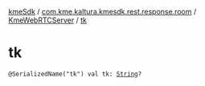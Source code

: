 [kmeSdk](../../index.md) / [com.kme.kaltura.kmesdk.rest.response.room](../index.md) / [KmeWebRTCServer](index.md) / [tk](./tk.md)

# tk

`@SerializedName("tk") val tk: `[`String`](https://kotlinlang.org/api/latest/jvm/stdlib/kotlin/-string/index.html)`?`